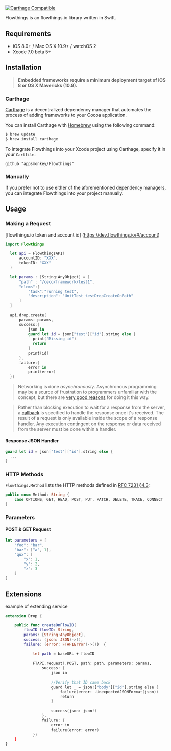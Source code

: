 
[![Carthage Compatible](https://img.shields.io/badge/Carthage-compatible-4BC51D.svg?style=flat)](https://github.com/Carthage/Carthage)

Flowthings is an flowthings.io library written in Swift.

## Requirements

- iOS 8.0+ / Mac OS X 10.9+ / watchOS 2
- Xcode 7.0 beta 5+

## Installation

> **Embedded frameworks require a minimum deployment target of iOS 8 or OS X Mavericks (10.9).**

### Carthage

[Carthage](https://github.com/Carthage/Carthage) is a decentralized dependency manager that automates the process of adding frameworks to your Cocoa application.

You can install Carthage with [Homebrew](http://brew.sh/) using the following command:

```bash
$ brew update
$ brew install carthage
```

To integrate Flowthings into your Xcode project using Carthage, specify it in your `Cartfile`:

```ogdl
github "appsmonkey/Flowthings"
```

### Manually

If you prefer not to use either of the aforementioned dependency managers, you can integrate Flowthings into your project manually.

## Usage

### Making a Request

[flowthings.io token and account id] (https://dev.flowthings.io/#/account)
```swift
import Flowthings

  let api = FlowthingsAPI(
      accountID: "XXX",
      tokenID: "XXX"
  )
        
  let params : [String:AnyObject] = [
      "path" : "/ceco/framework/test1",
      "elems":[
          "task":"running test",
          "description": "UnitTest testDropCreateOnPath"
      ]
  ]
        
  api.drop.create(
      params: params,
      success:{
          json in
          guard let id = json["test"]["id"].string else {
            print("Missing id")
            return
          }
          print(id)
      },
      failure:{
          error in
          print(error)
  })
```

> Networking is done _asynchronously_. Asynchronous programming may be a source of frustration to programmers unfamiliar with the concept, but there are [very good reasons](https://developer.apple.com/library/ios/qa/qa1693/_index.html) for doing it this way.

> Rather than blocking execution to wait for a response from the server, a [callback](http://en.wikipedia.org/wiki/Callback_%28computer_programming%29) is specified to handle the response once it's received. The result of a request is only available inside the scope of a response handler. Any execution contingent on the response or data received from the server must be done within a handler.

####  Response JSON Handler

```swift
guard let id = json["test"]["id"].string else {
  ...
}
```


### HTTP Methods

`Flowthings.Method` lists the HTTP methods defined in [RFC 7231 §4.3](http://tools.ietf.org/html/rfc7231#section-4.3):

```swift
public enum Method: String {
    case OPTIONS, GET, HEAD, POST, PUT, PATCH, DELETE, TRACE, CONNECT
}
```

### Parameters


#### POST & GET Request 



```swift
let parameters = [
    "foo": "bar",
    "baz": ["a", 1],
    "qux": [
        "x": 1,
        "y": 2,
        "z": 3
    ]
]

```
## Extensions

example of extending service

```swift
extension Drop {
    
    public func createOnFlowID(
        flowID flowID: String,
        params: [String:AnyObject],
        success: (json: JSON)->(),
        failure: (error: FTAPIError)->())  {
            
            let path = baseURL + flowID
            
            FTAPI.request(.POST, path: path, parameters: params,
                success: {
                    json in
                    
                    //Verify that ID came back
                    guard let _ = json!["body"]["id"].string else {
                        failure(error: .UnexpectedJSONFormat(json))
                        return
                    }
                    
                    success(json: json!)
                },
                failure: {
                    error in
                    failure(error: error)
            })
    }
}
```
